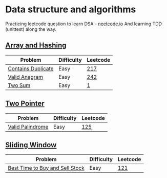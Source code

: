# Data structure and algorithms 
Practicing leetcode question to learn DSA - [neetcode.io](neetcode.io)
And learning TDD (unittest) along the way.



## [Array and Hashing](/Array%20%26%20Hashing/)

Problem | Difficulty | Leetcode
--------|-----------|----------------------------------------------------
[Contains Duplicate](Array%20&%20Hashing/contains_duplicate.py)| Easy | [217](https://leetcode.com/problems/contains-duplicate/)
[Valid Anagram](Array%20&%20Hashing/valid_anagram.py) | Easy | [242](https://leetcode.com/problems/valid-anagram/)
[Two Sum](Array%20&%20Hashing/two_sum.py) | Easy | [1](https://leetcode.com/problems/two-sum/)



## [Two Pointer](/Two%20Pointer/)

Problem | Difficulty | Leetcode
--------|-----------|----------------------------------------------------
[Valid Palindrome](/Two%20Pointer/valid_palindrome.py)| Easy | [125](https://leetcode.com/problems/valid-palindrome/)



## [Sliding Window](/Sliding%20Window/)

Problem | Difficulty | Leetcode
--------|-----------|----------------------------------------------------
[Best Time to Buy and Sell Stock](/Sliding%20Window/buy_sell_stock.py)| Easy | [121](https://leetcode.com/problems/best-time-to-buy-and-sell-stock/)
